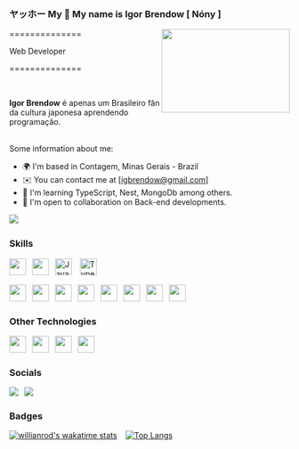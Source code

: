 ### ヤッホー My 👋 My name is Igor Brendow [ Nóny ] <br>



<img align ="right" src="https://cdn.hashnode.com/res/hashnode/image/upload/v1595331045788/7DTc5AKaw.gif?auto=format,compress&gif-q=60&format=webm" width="230" height="150"/>

==============


Web Developer


==============


<br>


**Igor Brendow** é apenas um Brasileiro fãn da cultura japonesa aprendendo programação. <br><br>

Some information about me:

* 🌍  I'm based in Contagem, Minas Gerais - Brazil
* ✉️  You can contact me at [igbrendow@gmail.com]
* 🧠  I'm learning TypeScript, Nest, MongoDb among others.
* 🤝  I'm open to collaboration on Back-end developments.


<a href="https://github.com/nonyil" target="_blank" rel="noreferrer"><img
src="https://img.shields.io/github/followers/nonyil?logo=github&style=for-the-badge&color=0891b2&labelColor=1c1917" /></a> &ensp;





### Skills

<p align="left">
<img src="https://cdn.jsdelivr.net/gh/devicons/devicon/icons/html5/html5-original.svg" width="30" height="30" />&ensp;
<img src="https://cdn.jsdelivr.net/gh/devicons/devicon/icons/css3/css3-original.svg" width="30" height="30" />&ensp;
<a href="https://developer.mozilla.org/en-US/docs/Web/JavaScript" target="_blank" rel="noreferrer"><img src="https://raw.githubusercontent.com/danielcranney/readme-generator/main/public/icons/skills/javascript-colored.svg" width="30" height="30" alt="JavaScript" /></a> &ensp;
<a href="https://www.typescriptlang.org/" target="_blank" rel="noreferrer"><img src="https://raw.githubusercontent.com/danielcranney/readme-generator/main/public/icons/skills/typescript-colored.svg" width="30" height="30" alt="TypeScript" /></a>&ensp;

<img src="https://cdn.jsdelivr.net/gh/devicons/devicon/icons/nestjs/nestjs-plain.svg" width="30" height="30" />&ensp;
<img src="https://cdn.jsdelivr.net/gh/devicons/devicon/icons/sequelize/sequelize-original.svg" width="30" height="30" />&ensp;
<img src="https://cdn.jsdelivr.net/gh/devicons/devicon/icons/nodejs/nodejs-original.svg" width="30" height="30" />&ensp;
<img src="https://cdn.jsdelivr.net/gh/devicons/devicon/icons/mysql/mysql-original.svg" width="30" height="30" />&ensp;
<img src="https://cdn.jsdelivr.net/gh/devicons/devicon/icons/postgresql/postgresql-plain.svg" width="30" height="30" />&ensp;
<img src="https://cdn.jsdelivr.net/gh/devicons/devicon/icons/mongodb/mongodb-original.svg" width="30" height="30"/>&ensp;
<img src="https://cdn.jsdelivr.net/gh/devicons/devicon/icons/mocha/mocha-plain.svg" width="30" height="30" />&ensp;
<img src="https://cdn.jsdelivr.net/gh/devicons/devicon/icons/docker/docker-original.svg" width="30" height="30" />&ensp;

### Other Technologies

<p align="left">
<img src="https://cdn.jsdelivr.net/gh/devicons/devicon/icons/linkedin/linkedin-original.svg" width="30" height="30" />&ensp;
<img src="https://cdn.jsdelivr.net/gh/devicons/devicon/icons/photoshop/photoshop-plain.svg" width="30" height="30"  />&ensp;
<img src="https://cdn.jsdelivr.net/gh/devicons/devicon/icons/illustrator/illustrator-plain.svg" width="30" height="30"  />&ensp;
<img src="https://cdn.jsdelivr.net/gh/devicons/devicon/icons/windows8/windows8-original.svg" width="30" height="30"  />&ensp;



### Socials

<a href="https://www.linkedin.com/in/ibrendow/" rel="noreferrer"><img
src="https://img.shields.io/badge/LinkedIn-0077B5?style=for-the-badge&logo=linkedin&logoColor=white" /></a> &ensp;<a href="https://www.instagram.com/ibrendow/" rel="noreferrer"><img
src="https://img.shields.io/badge/Instagram-E4405F?style=for-the-badge&logo=instagram&logoColor=white" /></a> 

### Badges

[![willianrod's wakatime stats](https://github-readme-stats.vercel.app/api?username=nonyil&theme=dark)](https://github.com/nonyil/github-readme-stats) &ensp;
[![Top Langs](https://github-readme-stats.vercel.app/api/top-langs/?username=nonyil&theme=dark)](https://github.com/nonyil/github-readme-stats)





